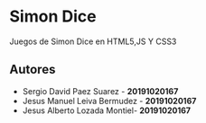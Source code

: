 # Simon Dice

Juegos de Simon Dice en HTML5,JS Y CSS3

## Autores

- Sergio David Paez Suarez - **20191020167**
- Jesus Manuel Leiva Bermudez - **20191020167**
- Jesus Alberto Lozada Montiel- **20191020167**
